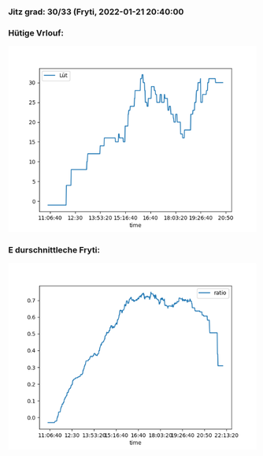 ### Jitz grad: 30/33 (Fryti, 2022-01-21 20:40:00

### Hütige Vrlouf:
![Graph](Today.png)

### E durschnittleche Fryti:
![Graph](Fryti.png)